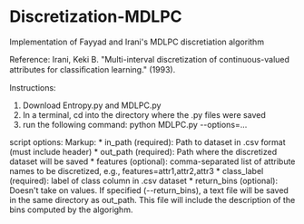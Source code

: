 # Discretization-MDLPC
Implementation of Fayyad and Irani's MDLPC discretiation algorithm

Reference:
Irani, Keki B. "Multi-interval discretization of continuous-valued attributes for classiﬁcation learning." (1993).

Instructions:
1. Download Entropy.py and MDLPC.py
2. In a terminal, cd into the directory where the .py files were saved
3. run the following command:
  python MDLPC.py --options=...
  
  script options:
  Markup: * in_path (required): Path to dataset in .csv format (must include header)
            * out_path (required): Path where the discretized dataset will be saved
            * features (optional): comma-separated list of attribute names to be discretized, e.g., features=attr1,attr2,attr3
            * class_label (required): label of class column in .csv dataset
            * return_bins (optional): Doesn't take on values. If specified (--return_bins), a text file will be saved in the same directory as out_path. This file will include the description of the bins computed by the algorighm.


